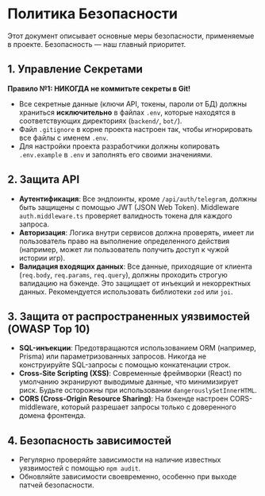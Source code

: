 # Политика Безопасности

Этот документ описывает основные меры безопасности, применяемые в проекте. Безопасность — наш главный приоритет.

## 1. Управление Секретами

**Правило №1: НИКОГДА не коммитьте секреты в Git!**

*   Все секретные данные (ключи API, токены, пароли от БД) должны храниться **исключительно** в файлах `.env`, которые находятся в соответствующих директориях (`backend/`, `bot/`).
*   Файл `.gitignore` в корне проекта настроен так, чтобы игнорировать все файлы с именем `.env`.
*   Для настройки проекта разработчики должны копировать `.env.example` в `.env` и заполнять его своими значениями.

## 2. Защита API

*   **Аутентификация**: Все эндпоинты, кроме `/api/auth/telegram`, должны быть защищены с помощью JWT (JSON Web Token). Middleware `auth.middleware.ts` проверяет валидность токена для каждого запроса.
*   **Авторизация**: Логика внутри сервисов должна проверять, имеет ли пользователь право на выполнение определенного действия (например, может ли пользователь получить доступ к чужой истории игр).
*   **Валидация входящих данных**: Все данные, приходящие от клиента (`req.body`, `req.params`, `req.query`), должны проходить строгую валидацию на бэкенде. Это защищает от инъекций и некорректных данных. Рекомендуется использовать библиотеки `zod` или `joi`.

## 3. Защита от распространенных уязвимостей (OWASP Top 10)

*   **SQL-инъекции**: Предотвращаются использованием ORM (например, Prisma) или параметризованных запросов. Никогда не конструируйте SQL-запросы с помощью конкатенации строк.
*   **Cross-Site Scripting (XSS)**: Современные фреймворки (React) по умолчанию экранируют выводимые данные, что минимизирует риск. Будьте осторожны при использовании `dangerouslySetInnerHTML`.
*   **CORS (Cross-Origin Resource Sharing)**: На бэкенде настроен CORS-middleware, который разрешает запросы только с доверенного домена фронтенда.

## 4. Безопасность зависимостей

*   Регулярно проверяйте зависимости на наличие известных уязвимостей с помощью `npm audit`.
*   Обновляйте зависимости своевременно, особенно при выходе патчей безопасности.

